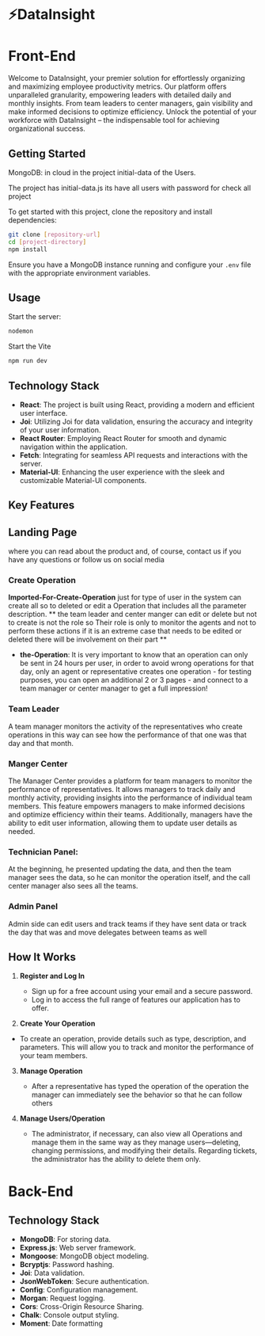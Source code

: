# ⚡️DataInsight

# Front-End


Welcome to DataInsight, your premier solution for effortlessly organizing and maximizing employee productivity metrics. Our platform offers unparalleled granularity, empowering leaders with detailed daily and monthly insights. From team leaders to center managers, gain visibility and make informed decisions to optimize efficiency. Unlock the potential of your workforce with DataInsight – the indispensable tool for achieving organizational success.

## Getting Started

MongoDB: in cloud in the project initial-data of the Users.

The project has initial-data.js its have all users with password for check all project

To get started with this project, clone the repository and install dependencies:

```bash
git clone [repository-url]
cd [project-directory]
npm install
```

Ensure you have a MongoDB instance running and configure your `.env` file with the appropriate environment variables.

## Usage

Start the server:

```bash
nodemon
```

Start the Vite

```bash
npm run dev
```

## Technology Stack

- **React**: The project is built using React, providing a modern and efficient user interface.
- **Joi**: Utilizing Joi for data validation, ensuring the accuracy and integrity of your user information.
- **React Router**: Employing React Router for smooth and dynamic navigation within the application.
- **Fetch**: Integrating for seamless API requests and interactions with the server.
- **Material-UI**: Enhancing the user experience with the sleek and customizable Material-UI components.

## Key Features

## Landing Page

where you can read about the product and, of course, contact us if you have any questions or follow us on social media

### Create Operation

**Imported-For-Create-Operation**
just for type of user in the system can create all so to deleted or edit a Operation that includes all the parameter description.
 **
 the team leader and center manger can edit or delete but not to create is not the role so Their role is only to monitor the agents and not to perform these actions if it is an extreme case that needs to be edited or deleted there will be involvement on their part
**

- **the-Operation**: 
It is very important to know that an operation can only be sent in 24 hours per user, in order to avoid wrong operations for that day, only an agent or representative creates one operation - for testing purposes, you can open an additional 2 or 3 pages - and connect to a team manager or center manager to get a full impression!

### Team Leader

A team manager monitors the activity of the representatives who create operations in this way can see how the performance of that one was that day and that month.

### Manger Center

The Manager Center provides a platform for team managers to monitor the performance of representatives. It allows managers to track daily and monthly activity, providing insights into the performance of individual team members. This feature empowers managers to make informed decisions and optimize efficiency within their teams. Additionally, managers have the ability to edit user information, allowing them to update user details as needed.


### Technician Panel:

At the beginning, he presented updating the data, and then the team manager sees the data, so he can monitor the operation itself, and the call center manager also sees all the teams.

### Admin Panel

Admin side can edit users and track teams if they have sent data or track the day that was and move delegates between teams as well

## How It Works

1. **Register and Log In**

   - Sign up for a free account using your email and a secure password.
   - Log in to access the full range of features our application has to offer.


2. **Create Your Operation**

- To create an operation, provide details such as type, description, and parameters. This will allow you to track and monitor the performance of your team members.

3. **Manage Operation**

   - After a representative has typed the operation of the operation the manager can immediately see the behavior so that he can follow others

4. **Manage Users/Operation**
   - The administrator, if necessary, can also view all Operations and manage them in the same way as they manage users—deleting, changing permissions, and modifying their details. Regarding tickets, the administrator has the ability to delete them only.

# Back-End

## Technology Stack

- **MongoDB**: For storing data.
- **Express.js**: Web server framework.
- **Mongoose**: MongoDB object modeling.
- **Bcryptjs**: Password hashing.
- **Joi**: Data validation.
- **JsonWebToken**: Secure authentication.
- **Config**: Configuration management.
- **Morgan**: Request logging.
- **Cors**: Cross-Origin Resource Sharing.
- **Chalk**: Console output styling.
- **Moment**: Date formatting

